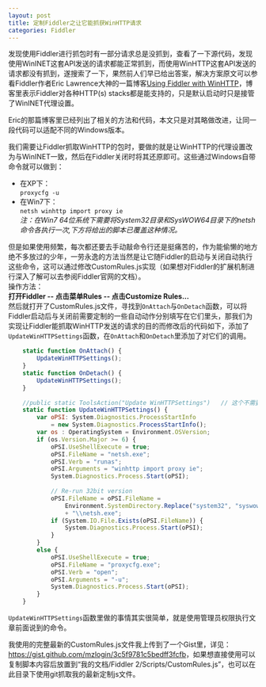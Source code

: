 ```yaml
---
layout: post
title: 定制Fiddler之让它能抓获WinHTTP请求
categories: Fiddler
---
```


发现使用Fiddler进行抓包时有一部分请求总是没抓到，查看了一下源代码，发现使用WinINET这套API发送的请求都能正常抓到，而使用WinHTTP这套API发送的请求都没有抓到，遂搜索了一下，果然前人们早已给出答案，解决方案原文可以参看Fiddler作者Eric Lawrence大神的一篇博客[Using Fiddler with WinHTTP](http://blogs.telerik.com/fiddler/posts/13-04-29/using-fiddler-with-winhttp)，博客里表示Fiddler对各种HTTP(s) stacks都是能支持的，只是默认启动时只是接管了WinINET代理设置。

Eric的那篇博客里已经列出了相关的方法和代码，本文只是对其略做改进，让同一段代码可以适配不同的Windows版本。

我们需要让Fiddler抓取WinHTTP的包时，要做的就是让WinHTTP的代理设置改为与WinINET一致，然后在Fiddler关闭时将其还原即可。这些通过Windows自带命令就可以做到：  
* 在XP下：  
`proxycfg -u`  
* 在Win7下：  
`netsh winhttp import proxy ie`  
*注：在Win7 64位系统下需要将System32目录和SysWOW64目录下的netsh命令各执行一次,下方将给出的脚本已覆盖这种情况。*  

但是如果使用频繁，每次都还要去手动敲命令行还是挺痛苦的，作为能偷懒的地方绝不多放过的少年，一劳永逸的方法当然是让它随Fiddler的启动与关闭自动执行这些命令，这可以通过修改CustomRules.js实现（如果想对Fiddler的扩展机制进行深入了解可以去参阅Fiddler官网的文档）。  
操作方法：  
**打开Fiddler -- 点击菜单Rules -- 点击Customize Rules...**   
然后就打开了CustomRules.js文件，寻找到`OnAttach`与`OnDetach`函数，可以将Fiddler启动后与关闭前需要定制的一些自动动作分别填写在它们里头，那我们为实现让Fiddler能抓取WinHTTP发送的请求的目的而修改后的代码如下，添加了`UpdateWinHTTPSettings`函数，在`OnAttach`和`OnDetach`里添加了对它们的调用。

```js
    static function OnAttach() {
        UpdateWinHTTPSettings();
    }
    static function OnDetach() {
        UpdateWinHTTPSettings();
    }
        
    //public static ToolsAction("Update WinHTTPSettings")   // 这个不需要加到菜单项，加了没用……不是开关
    static function UpdateWinHTTPSettings() {
        var oPSI: System.Diagnostics.ProcessStartInfo 
            = new System.Diagnostics.ProcessStartInfo();
        var os : OperatingSystem = Environment.OSVersion;
        if (os.Version.Major >= 6) {
            oPSI.UseShellExecute = true;
            oPSI.FileName = "netsh.exe";
            oPSI.Verb = "runas";
            oPSI.Arguments = "winhttp import proxy ie";
            System.Diagnostics.Process.Start(oPSI);
        
            // Re-run 32bit version
            oPSI.FileName = oPSI.FileName = 
                Environment.SystemDirectory.Replace("system32", "syswow64") 
                + "\\netsh.exe";    
            if (System.IO.File.Exists(oPSI.FileName)) {
                System.Diagnostics.Process.Start(oPSI);
            }
        }
        else {
            oPSI.UseShellExecute = true;
            oPSI.FileName = "proxycfg.exe";
            oPSI.Verb = "open";
            oPSI.Arguments = "-u";
            System.Diagnostics.Process.Start(oPSI);
        }
    }
```

`UpdateWinHTTPSettings`函数里做的事情其实很简单，就是使用管理员权限执行文章前面说到的命令。

我使用的完整最新的CustomRules.js文件我上传到了一个Gist里，详见：<https://gist.github.com/mzlogin/3c5f9781c5bedff3fcfb>，如果想直接使用可以复制脚本内容后放置到“我的文档/Fiddler 2/Scripts/CustomRules.js”，也可以在此目录下使用git抓取我的最新定制js文件。

